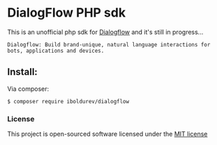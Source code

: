 # DialogFlow PHP sdk

This is an unofficial php sdk for [Dialogflow](https://dialogflow.com) and it's still in progress...

```
Dialogflow: Build brand-unique, natural language interactions for bots, applications and devices.
```

## Install:

Via composer:

```
$ composer require iboldurev/dialogflow
```

### License

This project is open-sourced software licensed under the [MIT license](http://opensource.org/licenses/MIT)
